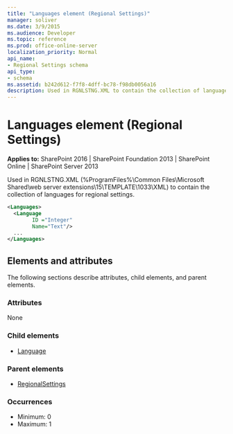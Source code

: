 ```yaml
---
title: "Languages element (Regional Settings)"
manager: soliver
ms.date: 3/9/2015
ms.audience: Developer
ms.topic: reference
ms.prod: office-online-server
localization_priority: Normal
api_name:
- Regional Settings schema
api_type:
- schema
ms.assetid: b242d612-f7f8-4dff-bc78-f98db0056a16
description: Used in RGNLSTNG.XML to contain the collection of languages for regional settings.
---
```


# Languages element (Regional Settings)

**Applies to:** SharePoint 2016 | SharePoint Foundation 2013 | SharePoint Online | SharePoint Server 2013
  
Used in RGNLSTNG.XML (%ProgramFiles%\Common Files\Microsoft Shared\web server extensions\15\TEMPLATE\1033\XML) to contain the collection of languages for regional settings.
  
```XML
<Languages>
  <Language 
        ID ="Integer"
        Name="Text"/>
  ...
</Languages>
```

## Elements and attributes

The following sections describe attributes, child elements, and parent elements.

### Attributes

None
   
### Child elements

- [Language](language-element-regional-settings.md)
   
### Parent elements

- [RegionalSettings](regionalsettings-element-regional-settings.md)
   
### Occurrences

- Minimum: 0
- Maximum: 1  

<br/> 
   

